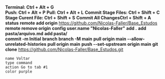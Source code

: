 **Terminal: Ctrl + Alt + G**  
**Push: Ctrl + Alt + P**
**Pull: Ctrl + Alt + L**
**Commit Stage Files: Ctrl + Shift + C**
**Stage Curent File: Ctrl + Shift + S**
**Commit All ChangesCtrl + Shift + A**
**status**
**remote add origin** https://github.com/Nicolas-Faller/Base_Estudos
**remote remove origin**
**config user.name "Nicolas-Faller"**
**add .** 
**add pasta/arquivo.md** 
**add pasta/**  
**commit -m Initial**
**branch**
**branch -M main**
**pull origin main --allow-unrelated-histories**
**pull origin main**
**push --set-upstream origin main** 
**git clone** https://github.com/Nicolas-Faller/Base_Estudos.git

```button
name Voltar
type command
action Go to tab #1
color purple
```
